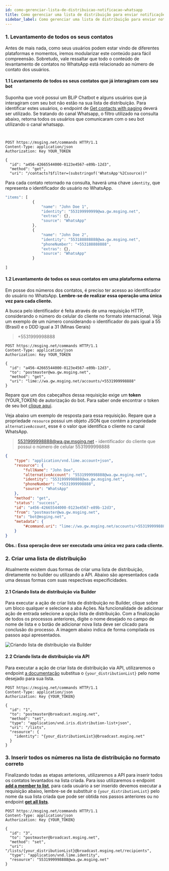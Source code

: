```yaml
---
id: como-gerenciar-lista-de-distribuicao-notificacao-whatsapp
title: Como gerenciar uma lista de distribuição para enviar notificações WhatsApp
sidebar_label: Como gerenciar uma lista de distribuição para enviar notificações WhatsApp
---
```


### 1. Levantamento de todos os seus contatos

Antes de mais nada, como seus usuários podem estar vindo de diferentes plataformas e momentos, iremos modularizar este conteúdo para fácil compreensão. Sobretudo, vale ressaltar que todo o conteúdo de levantamento de contatos no WhatsApp está relacionado ao número de contato dos usuários.

#### 1.1 Levantamento de todos os seus contatos que já interagiram com seu bot 

Suponha que você possui um BLiP Chatbot e alguns usuários que já interagiram com seu bot não estão na sua lista de distribuição. Para identificar estes usuários, o endpoint de [Get contacts with paging](https://docs.blip.ai/#get-contacts-with-paging) deverá ser utilizado. Se tratando do canal Whatsapp, o filtro utilizado na consulta abaixo, retorna todos os usuários que comunicaram com o seu bot utilizando o canal whatsapp.

```http


POST https://msging.net/commands HTTP/1.1
Content-Type: application/json
Authorization: Key YOUR_TOKEN

{  
  "id": "a456-42665544000-0123e4567-e89b-12d3",
  "method": "get",
  "uri": "/contacts?$filter=(substringof('WhatsApp'%2Csource))"
```

Para cada contato retornado na consulta, haverá uma chave `identity`, que representa o identificador do usuário no WhatsApp.
```javascript
"items": [
            {
                "name": "John Doe 1",
                "identity": "553199999999@wa.gw.msging.net",
                "extras": {},
                "source": "WhatsApp"
            },
            {
                "name": "John Doe 2",
                "identity": "553188888888@wa.gw.msging.net",
                "phoneNumber": "+553188888888",
                "extras": {},
                "source": "WhatsApp"
            }
        
]
```
#### 1.2 Levantamento de todos os seus contatos em uma plataforma externa


Em posse dos números dos contatos, é preciso ter acesso ao identificador do usuário no WhatsApp. **Lembre-se de realizar essa operação uma única vez para cada cliente.** 

A busca pelo identificador é feita através de uma requisição HTTP, considerando o número do celular do cliente no formato internacional. Veja um exemplo de um número considerando o identificador do país igual a 55 (Brasil) e o DDD igual a 31 (Minas Gerais)

> +5531999998888

```http
POST https://msging.net/commands HTTP/1.1
Content-Type: application/json
Authorization: Key YOUR_TOKEN

{  
  "id": "a456-42665544000-0123e4567-e89b-12d3",
  "to": "postmaster@wa.gw.msging.net",
  "method": "get",
  "uri": "lime://wa.gw.msging.net/accounts/+5531999998888"
}
```

Repare que um dos cabeçalhos dessa requisição exige um **token** (YOUR_TOKEN) de autorização do bot. Para saber onde encontrar o token de seu bot [clique aqui](/docs/api-sdks/como-encontrar-a-api-key-do-meu-bot).

Veja abaixo um exemplo de resposta para essa requisição. Repare que a propriedade `resource` possui um objeto JSON que contém a propriedade `alternativeAccount`, esse é o valor que identifica o cliente no canal WhatsApp.

> 5531999998888@wa.gw.msging.net - identificador do cliente que possui o número de celular 5531999998888

```json
{
    "type": "application/vnd.lime.account+json",
    "resource": {
        "fullName": "John Doe",
        "alternativeAccount": "5531999998888@wa.gw.msging.net",
        "identity": "5531999998888@wa.gw.msging.net",
        "phoneNumber": "+5531999998888",
        "source": "WhatsApp"
    },
    "method": "get",
    "status": "success",
    "id": "a456-42665544000-0123e4567-e89b-12d3",
    "from": "postmaster@wa.gw.msging.net",
    "to": "bot@msging.net",
    "metadata": {
        "#command.uri": "lime://wa.gw.msging.net/accounts/+5531999998888"
    }
}
```
**Obs.: Essa operação deve ser executada uma única vez para cada cliente.**

### 2.  Criar uma lista de distribuição

Atualmente existem duas formas de criar uma lista de distribuição, diretamente no builder ou utilizando a API. Abaixo são apresentados cada uma dessas formas com suas respectivas especificidades.

#### 2.1 Criando lista de distribuição via Builder

Para executar a ação de criar lista de distribuição no Builder, clique sobre um bloco qualquer e selecione a aba Ações. Na funcionalidade de adicionar ação de entrada selecione a opção lista de distribuição. Com a finalização de todos os processos anteriores, digite o nome desejado no campo de nome de lista e o botão de adicionar nova lista deve ser clicado para conclusão do processo. A imagem abaixo indica de forma compilada os passos aqui apresentados.

![Criando lista de distribuição via Builder](/img/channels/whatsapp/como-gerenciar-lista-de-distribuicao-notificacao-whatsapp-1.png)


#### 2.2 Criando lista de distribuição via API

Para executar a ação de criar lista de distribuição via API, utilizaremos o endpoint [a documentação](https://docs.blip.ai/#create-a-list) 
substitua o `{your_distributionList}` pelo nome desejado para sua lista.

```http
POST https://msging.net/commands HTTP/1.1
Content-Type: application/json
Authorization: Key {YOUR_TOKEN}

{  
  "id": "1",
  "to": "postmaster@broadcast.msging.net",
  "method": "set",
  "type": "application/vnd.iris.distribution-list+json",
  "uri": "/lists",
  "resource": {  
    "identity": "{your_distributionList}@broadcast.msging.net"
  }
}

```

 ### 3. Inserir todos os números na lista de distribuição no formato correto

Finalizando todas as etapas anteriores, utilizaremos a API para inserir todos os contatos levantados na lista criada. Para isso utilizaremos o endpoint [**add a member to list**](https://docs.blip.ai/#add-a-member-to-list), para cada usuário a ser inserido devemos executar a requisição abaixo, lembre-se de substituir o `{your_distributionList}` pelo nome da sua lista criada que pode ser obtida nos passos anteriores ou no endpoint [**get all lists**](https://docs.blip.ai/#get-all-lists).

```http
POST https://msging.net/commands HTTP/1.1
Content-Type: application/json
Authorization: Key {YOUR_TOKEN}

{  
  "id": "3",
  "to": "postmaster@broadcast.msging.net",
  "method": "set",
  "uri": "/lists/{your_distributionList}@broadcast.msging.net/recipients",
  "type": "application/vnd.lime.identity",
  "resource": "5531999998888@wa.gw.msging.net"
}

``` 


<!-- Rating frame -->
<script type="text/javascript" src="/scripts/rating.js"></script>